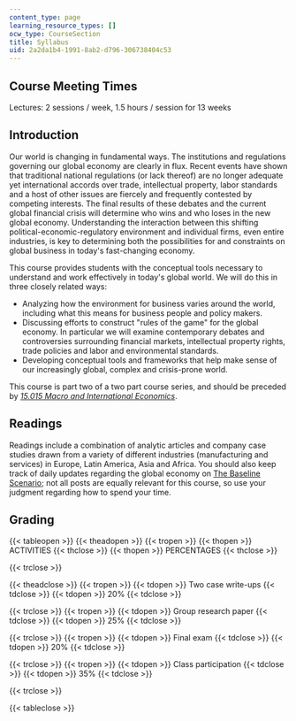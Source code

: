 ```yaml
---
content_type: page
learning_resource_types: []
ocw_type: CourseSection
title: Syllabus
uid: 2a2da1b4-1991-8ab2-d796-306738404c53
---
```


Course Meeting Times
--------------------

Lectures: 2 sessions / week, 1.5 hours / session for 13 weeks

Introduction
------------

Our world is changing in fundamental ways. The institutions and regulations governing our global economy are clearly in flux. Recent events have shown that traditional national regulations (or lack thereof) are no longer adequate yet international accords over trade, intellectual property, labor standards and a host of other issues are fiercely and frequently contested by competing interests. The final results of these debates and the current global financial crisis will determine who wins and who loses in the new global economy. Understanding the interaction between this shifting political-economic-regulatory environment and individual firms, even entire industries, is key to determining both the possibilities for and constraints on global business in today's fast-changing economy.

This course provides students with the conceptual tools necessary to understand and work effectively in today's global world. We will do this in three closely related ways:

*   Analyzing how the environment for business varies around the world, including what this means for business people and policy makers.
*   Discussing efforts to construct "rules of the game" for the global economy. In particular we will examine contemporary debates and controversies surrounding financial markets, intellectual property rights, trade policies and labor and environmental standards.
*   Developing conceptual tools and frameworks that help make sense of our increasingly global, complex and crisis-prone world.

This course is part two of a two part course series, and should be preceded by [_15.015 Macro and International Economics_](/courses/15-015-macro-and-international-economics-fall-2011/).

Readings
--------

Readings include a combination of analytic articles and company case studies drawn from a variety of different industries (manufacturing and services) in Europe, Latin America, Asia and Africa. You should also keep track of daily updates regarding the global economy on [The Baseline Scenario](http://baselinescenario.com); not all posts are equally relevant for this course, so use your judgment regarding how to spend your time.

Grading
-------

{{< tableopen >}}
{{< theadopen >}}
{{< tropen >}}
{{< thopen >}}
ACTIVITIES
{{< thclose >}}
{{< thopen >}}
PERCENTAGES
{{< thclose >}}

{{< trclose >}}

{{< theadclose >}}
{{< tropen >}}
{{< tdopen >}}
Two case write-ups
{{< tdclose >}}
{{< tdopen >}}
20%
{{< tdclose >}}

{{< trclose >}}
{{< tropen >}}
{{< tdopen >}}
Group research paper
{{< tdclose >}}
{{< tdopen >}}
25%
{{< tdclose >}}

{{< trclose >}}
{{< tropen >}}
{{< tdopen >}}
Final exam
{{< tdclose >}}
{{< tdopen >}}
20%
{{< tdclose >}}

{{< trclose >}}
{{< tropen >}}
{{< tdopen >}}
Class participation
{{< tdclose >}}
{{< tdopen >}}
35%
{{< tdclose >}}

{{< trclose >}}

{{< tableclose >}}